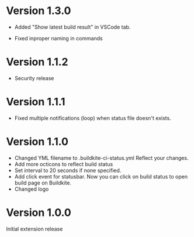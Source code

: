 # Version 1.3.0

+ Added "Show latest build result" in VSCode tab.
* Fixed inproper naming in commands

# Version 1.1.2

* Security release

# Version 1.1.1

+ Fixed multiple notifications (loop) when status file doesn't exists.

# Version 1.1.0

+ Changed YML filename to .buildkite-ci-status.yml Reflect your changes.
+ Add more octicons to reflect build status
+ Set interval to 20 seconds if none specified.
+ Add click event for statusbar. Now you can click on build status to open build page on Buildkite.
+ Changed logo

# Version 1.0.0

Initial extension release
